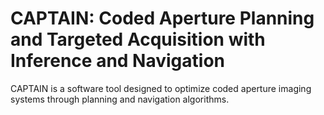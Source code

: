 # CAPTAIN: Coded Aperture Planning and Targeted Acquisition with Inference and Navigation

CAPTAIN is a software tool designed to optimize coded aperture imaging systems through planning and navigation algorithms.